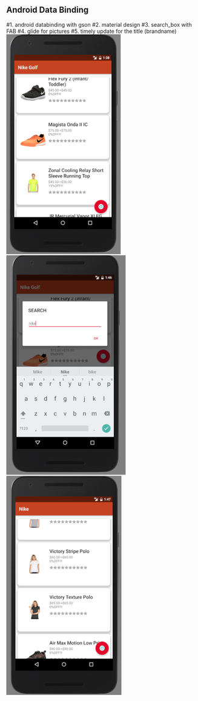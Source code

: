 ##  Android Data Binding 
#1. android databinding with gson
#2. material design
#3. search_box with FAB
#4. glide for pictures
#5. timely update for the title (brandname)
![](https://github.com/yangjiekai/ILoveZappos/blob/master/1.png)
![](https://github.com/yangjiekai/ILoveZappos/blob/master/2.png)
![](https://github.com/yangjiekai/ILoveZappos/blob/master/3.PNG)
